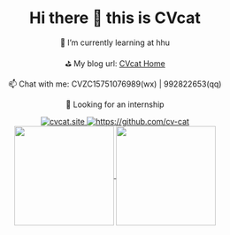 <div align="center">
    <h1>Hi there 👋 this is CVcat</h1>
</div>


<div align="center">
    <p>🌱 I’m currently learning at hhu</p>
    <p>⛳ My blog url: <a href="https://cvcat.site">CVcat Home</a></p>
    <p>📫 Chat with me: CVZC15751076989(wx) | 992822653(qq)</p>
    <p>🎯 Looking for an internship</p>
</div>


<div align="center">
    <a href="https://cvcat.site">
        <img src="https://img.shields.io/badge/CVcat-Home-skyblue" alt="cvcat.site">
    </a>
    <a href="https://github.com/cv-cat">
        <img src="https://img.shields.io/badge/CVcat-GitHub-mediumpurple" alt="https://github.com/cv-cat">
    </a>
</div>

  
<div align="center">
    <a href="https://github.com/cv-cat">
        <img height=180 align="center" src="https://github-readme-stats.vercel.app/api?username=cv-cat&show_icons=true&count_private=true&hide=prs&theme=default_repocard" />
    </a>
    <a> 
        <img height=180 align="center" src="https://sns-avatar-qc.xhscdn.com/avatar/1040g2jo314d4fmkh5q6g5opfn26ov65182rk9m0?imageView2/2/w/540/format/webp|imageMogr2/strip2" />
    </a>
</div>

